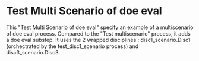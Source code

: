 # Test Multi Scenario of doe eval
This "Test Multi Scenario of doe eval" specify an example of a multiscenario of doe eval process.
Compared to the "Test multiscenario" process, it adds a doe eval substep.
It uses the 2 wrapped disciplines : disc1_scenario.Disc1 (orchectrated by the test_disc1_scenario process) and disc3_scenario.Disc3.
